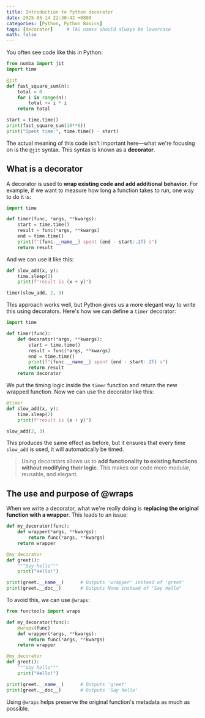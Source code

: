 ```yaml
---
title: Introduction to Python decorator 
date: 2025-05-14 22:30:42 +0800
categories: [Python, Python Basics]
tags: [decorator]     # TAG names should always be lowercase
math: false
---
```


You often see code like this in Python:

```python
from numba import jit
import time

@jit
def fast_square_sum(n):
    total = 0
    for i in range(n):
        total += i * i
    return total

start = time.time()
print(fast_square_sum(10**6))
print("Spent time:", time.time() - start)
```

The actual meaning of this code isn't important here—what we're focusing on is the `@jit` syntax. This syntax is known as a **decorator**.

## What is a decorator

A decorator is used to **wrap existing code and add additional behavior**. For example, if we want to measure how long a function takes to run, one way to do it is:

```python
import time

def timer(func, *args, **kwargs):
    start = time.time()
    result = func(*args, **kwargs)
    end = time.time()
    print(f"{func.__name__} spent {end - start:.2f} s")
    return result
```

And we can use it like this:

```python
def slow_add(x, y):
    time.sleep(2)
    print(f"result is {x + y}")

timer(slow_add, 2, 3)
```

This approach works well, but Python gives us a more elegant way to write this using decorators. Here's how we can define a `timer` decorator:

```python
import time

def timer(func):
    def decorator(*args, **kwargs):
        start = time.time()
        result = func(*args, **kwargs)
        end = time.time()
        print(f"{func.__name__} spent {end - start:.2f} s")
        return result
    return decorator
```

We put the timing logic inside the `timer` function and return the new wrapped function. Now we can use the decorator like this:

```python
@timer
def slow_add(x, y):
    time.sleep(2)
    print(f"result is {x + y}")

slow_add(2, 3)
```

This produces the same effect as before, but it ensures that every time `slow_add` is used, it will automatically be timed.

> Using decorators allows us to **add functionality to existing functions without modifying their logic**. This makes our code more modular, reusable, and elegant.

## The use and purpose of @wraps

When we write a decorator, what we're really doing is **replacing the original function with a wrapper**. This leads to an issue:

```python
def my_decorator(func):
    def wrapper(*args, **kwargs):
        return func(*args, **kwargs)
    return wrapper

@my_decorator
def greet():
    """Say hello"""
    print("Hello!")

print(greet.__name__)      # Outputs 'wrapper' instead of 'greet'
print(greet.__doc__)       # Outputs None instead of "Say hello"
```

To avoid this, we can use `@wraps`:

```python
from functools import wraps

def my_decorator(func):
    @wraps(func)
    def wrapper(*args, **kwargs):
        return func(*args, **kwargs)
    return wrapper

@my_decorator
def greet():
    """Say hello"""
    print("Hello!")

print(greet.__name__)      # Outputs 'greet'
print(greet.__doc__)       # Outputs 'Say hello'
```

Using `@wraps` helps preserve the original function's metadata as much as possible.


